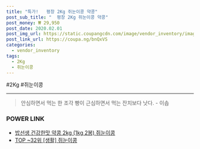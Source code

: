 ```yaml
--- 
title: "특가!   평창 2Kg 쥐눈이콩 약콩" 
post_sub_title: "  평창 2Kg 쥐눈이콩 약콩" 
post_money: ₩ 29,950 
post_date: 2020.02.01 
post_img_url: https://static.coupangcdn.com/image/vendor_inventory/images/2019/01/31/13/6/6e93a2ce-07a8-4c22-900d-457f86169604.jpg 
post_link_url: https://coupa.ng/bnQxVS 
categories: 
  - vendor_inventory 
tags: 
  - 2Kg 
  - 쥐눈이콩 
--- 
```

  #2Kg #쥐눈이콩 
<hr> 

> 안심하면서 먹는 한 조각 빵이 근심하면서 먹는 잔치보다 낫다. - 이솝 


### POWER LINK

* <a href="https://blog.naver.com/fasyy4321/221792593633" target="_blank">밥선생 건강한맛 약콩 2kg (1kg 2봉) 쥐눈이콩</a>
* <a href="https://blog.naver.com/an0733/221792145583" target="_blank"> TOP ~32위 [생활] 쥐눈이콩</a>
